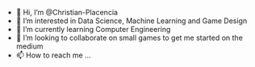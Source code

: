 - 👋 Hi, I’m @Christian-Placencia
- 👀 I’m interested in Data Science, Machine Learning and Game Design
- 🌱 I’m currently learning Computer Engineering
- 💞️ I’m looking to collaborate on small games to get me started on the medium
- 📫 How to reach me ...

<!---
Christian-Placencia/Christian-Placencia is a ✨ special ✨ repository because its `README.md` (this file) appears on your GitHub profile.
You can click the Preview link to take a look at your changes.
--->
